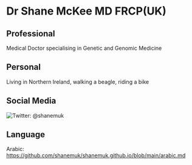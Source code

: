# Dr Shane McKee MD FRCP(UK)

## Professional
Medical Doctor specialising in Genetic and Genomic Medicine
## Personal
Living in Northern Ireland, walking a beagle, riding a bike
## Social Media
![Twitter: @shanemuk](http://twitter.com/shanemuk)
## Language
Arabic: https://github.com/shanemuk/shanemuk.github.io/blob/main/arabic.md

